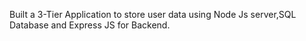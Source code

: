 Built a 3-Tier Application to store user data using Node Js server,SQL Database and Express JS for Backend.